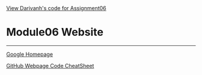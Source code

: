 <html lang="en">
<head>
  <meta charset="utf-8">

  <meta name="description" content="Intro to Programming - Python">
  <meta name="author" content="SitePoint">

  <link rel="stylesheet" href="css/styles.css?v=1.0">

</head>

<body>
  <a href="https://github.com/darivanhatUW/IntroToProg-Python-Mod06/blob/main/docs/Assigment06_dvlachos.py">View Darivanh's code for Assignment06</a>
  <a href=""></a>
  
</body>
</html>

  # Module06 Website
  ---

  [Google Homepage](https://www.google.com "Google's Homepage")

  [GitHub Webpage Code CheatSheet](https://github.com/adam-p/markdown-here/wiki/Markdown-Cheatsheet)
